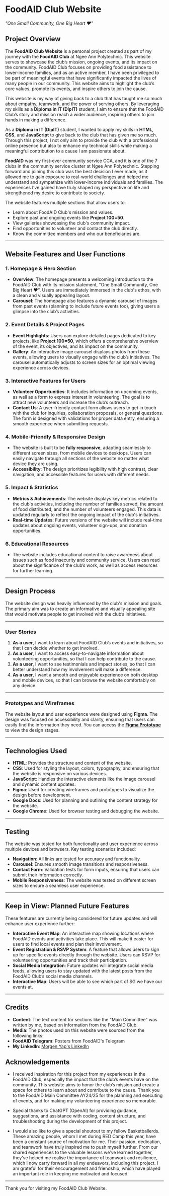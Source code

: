 # FoodAID Club Website
*"One Small Community, One Big Heart ❤️"*

## Project Overview
The **FoodAID Club Website** is a personal project created as part of my journey with the **FoodAID Club** at Ngee Ann Polytechnic. This website serves to showcase the club’s mission, ongoing events, and its impact on the community. FoodAID Club focuses on providing food assistance to lower-income families, and as an active member, I have been privileged to be part of meaningful events that have significantly impacted the lives of many people in our community. This website aims to highlight the club’s core values, promote its events, and inspire others to join the cause.

This website is my way of giving back to a club that has taught me so much about empathy, teamwork, and the power of serving others. By leveraging my skills as a **Diploma in IT (DipIT)** student, I aim to ensure that the FoodAID Club’s story and mission reach a wider audience, inspiring others to join hands in making a difference.

As a **Diploma in IT (DipIT)** student, I wanted to apply my skills in **HTML**, **CSS**, and **JavaScript** to give back to the club that has given me so much. Through this project, I not only aim to provide the club with a professional online presence but also to enhance my technical skills while making a meaningful contribution to a cause I am passionate about.

**FoodAID** was my first-ever community service CCA, and it is one of the 7 clubs in the community service cluster at Ngee Ann Polytechnic. Stepping forward and joining this club was the best decision I ever made, as it allowed me to gain exposure to real-world challenges and helped me understand and sympathize with lower-income individuals and families. The experiences I’ve gained have truly shaped my perspective on life and strengthened my desire to contribute to society.

The website features multiple sections that allow users to:
- Learn about FoodAID Club's mission and values.
- Explore past and ongoing events like **Project 100=50**.
- View galleries showcasing the club's community impact.
- Find opportunities to volunteer and contact the club directly.
- Know the committee members and who our beneficiaries are.

---

## Website Features and User Functions
### 1. **Homepage & Hero Section**
- **Overview**: The homepage presents a welcoming introduction to the FoodAID Club with its mission statement, "One Small Community, One Big Heart ❤️". Users are immediately immersed in the club's ethos, with a clean and visually appealing layout.
- **Carousel**: The homepage also features a dynamic carousel of images from past events (planning to include future events too), giving users a glimpse into the club’s activities.
  
### 2. **Event Details & Project Pages**
- **Event Highlights**: Users can explore detailed pages dedicated to key projects, like **Project 100=50**, which offers a comprehensive overview of the event, its objectives, and its impact on the community.
- **Gallery**: An interactive image carousel displays photos from these events, allowing users to visually engage with the club’s initiatives. The carousel automatically adjusts to screen sizes for an optimal viewing experience across devices.

### 3. **Interactive Features for Users**
- **Volunteer Opportunities**: It includes information on upcoming events, as well as a form to express interest in volunteering. The goal is to attract new volunteers and increase the club’s outreach.
- **Contact Us**: A user-friendly contact form allows users to get in touch with the club for inquiries, collaboration proposals, or general questions. The form is designed with validations for proper data entry, ensuring a smooth experience when submitting requests.
  
### 4. **Mobile-Friendly & Responsive Design**
- The website is built to be **fully responsive**, adapting seamlessly to different screen sizes, from mobile devices to desktops. Users can easily navigate through all sections of the website no matter what device they are using.
- **Accessibility**: The design prioritizes legibility with high contrast, clear navigation, and accessible features for users with different needs.

### 5. **Impact & Statistics**
- **Metrics & Achievements**: The website displays key metrics related to the club's activities, including the number of families served, the amount of food distributed, and the number of volunteers engaged. This data is updated regularly to reflect the ongoing impact of the club's initiatives.
- **Real-time Updates**: Future versions of the website will include real-time updates about ongoing events, volunteer sign-ups, and donation opportunities.

### 6. **Educational Resources**
- The website includes educational content to raise awareness about issues such as food insecurity and community service. Users can read about the significance of the club’s work, as well as access resources for further learning.

---

## Design Process
The website design was heavily influenced by the club's mission and goals. The primary aim was to create an informative and visually appealing site that would motivate people to get involved with the club’s initiatives.

---

### User Stories
1. **As a user**, I want to learn about FoodAID Club’s events and initiatives, so that I can decide whether to get involved.
2. **As a user**, I want to access easy-to-navigate information about volunteering opportunities, so that I can help contribute to the cause.
3. **As a user**, I want to see testimonials and impact stories, so that I can better understand how my involvement will make a difference.
4. **As a user**, I want a smooth and enjoyable experience on both desktop and mobile devices, so that I can browse the website comfortably on any device.

---

### Prototypes and Wireframes
The website layout and user experience were designed using **Figma**. The design was focused on accessibility and clarity, ensuring that users can easily find the information they need. You can access the **[Figma Prototype](https://www.figma.com/design/soK7QawPJaobY0J1mzYK4C/FoodAID-Club-Wireframe?node-id=0-1&t=vfWOZio2VEOyB9az-1)** to view the design stages.

---

## Technologies Used
- **HTML**: Provides the structure and content of the website.
- **CSS**: Used for styling the layout, colors, typography, and ensuring that the website is responsive on various devices.
- **JavaScript**: Handles the interactive elements like the image carousel and dynamic content updates.
- **Figma**: Used for creating wireframes and prototypes to visualize the design before development.
- **Google Docs**: Used for planning and outlining the content strategy for the website.
- **Google Chrome**: Used for browser testing and debugging the website.

---

## Testing
The website was tested for both functionality and user experience across multiple devices and browsers. Key testing scenarios included:
- **Navigation**: All links are tested for accuracy and functionality.
- **Carousel**: Ensures smooth image transitions and responsiveness.
- **Contact Form**: Validation tests for form inputs, ensuring that users can submit their information correctly.
- **Mobile Responsiveness**: The website was tested on different screen sizes to ensure a seamless user experience.

---

## **Keep in View: Planned Future Features**
These features are currently being considered for future updates and will enhance user experience further:

- **Interactive Event Map**: An interactive map showing locations where FoodAID events and activities take place. This will make it easier for users to find local events and plan their involvement.
- **Event Registration & RSVP System**: A feature that allows users to sign up for specific events directly through the website. Users can RSVP for volunteering opportunities and track their participation.
- **Social Media Integration**: Future updates will integrate social media feeds, allowing users to stay updated with the latest posts from the FoodAID Club’s social media channels.
- **Interactive Map**: Users will be able to see which part of SG we have our events at.

---

## Credits
- **Content**: The text content for sections like the "Main Committee" was written by me, based on information from the FoodAID Club.
- **Media**: The photos used on this website were sourced from the following links:
- **FoodAID Telegram**: Posters from FoodAID's Telegram 
- **My LinkedIn**: [Morgen Yap's LinkedIn](https://www.linkedin.com/in/morgen-yap/details/volunteering-experiences/)

## Acknowledgements
- I received inspiration for this project from my experiences in the FoodAID Club, especially the impact that the club’s events have on the community. This website aims to honor the club’s mission and create a space for others to learn about and contribute to the cause. Thank you to the FoodAID Main Committee AY24/25 for the planning and executing of events, and for making my volunteering experience so memorable.

- Special thanks to ChatGPT (OpenAI) for providing guidance, suggestions, and assistance with coding, content structure, and troubleshooting during the development of this project.

- I would also like to give a special shoutout to my fellow Basketballerds. These amazing people, whom I met during RED Camp this year, have been a constant source of motivation for me. Their passion, dedication, and teamwork have truly inspired me to push myself further. From our shared experiences to the valuable lessons we’ve learned together, they’ve helped me realise the importance of teamwork and resilience, which I now carry forward in all my endeavors, including this project. I am grateful for their encouragement and friendship, which have played an important role in keeping me motivated and focused.

---

Thank you for visiting my FoodAID Club Website.
